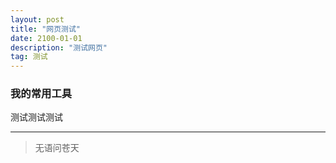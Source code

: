 ```yaml
---
layout: post
title: "网页测试"
date: 2100-01-01
description: "测试网页"
tag: 测试
---  
```


<h3>我的常用工具</h3>          
测试测试测试

<p></p>

----------
> 无语问苍天




  
